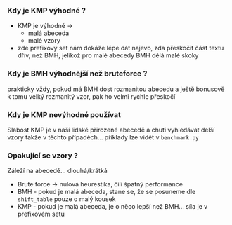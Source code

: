 ### Kdy je KMP výhodné ?
- KMP je výhodné ->
  - malá abeceda
  - malé vzory
- zde prefixový set nám dokáže lépe dát najevo, zda přeskočit část
textu dřív, než BMH, jelikož pro malé abecedy BMH dělá malé skoky

### Kdy je BMH výhodnější než bruteforce ?
prakticky vždy, pokud má BMH dost rozmanitou abecedu
a ještě bonusově k tomu velký rozmanitý vzor, pak ho velmi rychle
přeskočí

### Kdy je KMP nevýhodné používat
Slabost KMP je v naší lidské přirozené abecedě a chuti vyhledávat delší vzory
takže v těchto případěch... příklady lze vidět v `benchmark.py`

### Opakující se vzory ?
Záleží na abecedě... dlouhá/krátká
- Brute force -> nulová heurestika, čili špatný performance
- BMH - pokud je malá abeceda, stane se, že se posuneme dle `shift_table` pouze o malý kousek
- KMP - pokud je malá abeceda, je o něco lepší než BMH... síla je v prefixovém setu
